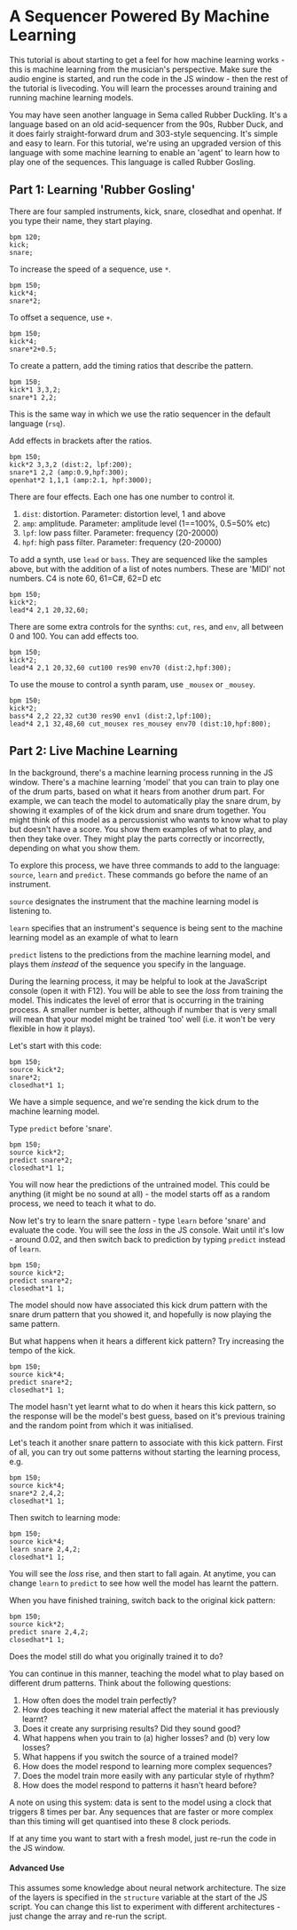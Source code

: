 # A Sequencer Powered By Machine Learning

This tutorial is about starting to get a feel for how machine learning works - this is machine learning from the musician's perspective.  Make sure the audio engine is started, and run the code in the JS window - then the rest of the tutorial is livecoding.  You will learn the processes around training and running machine learning models.

You may have seen another language in Sema called Rubber Duckling.  It's a language based on an old acid-sequencer from the 90s, Rubber Duck, and it does fairly straight-forward drum and 303-style sequencing. It's simple and easy to learn.  For this tutorial, we're using an upgraded version of this language with some machine learning to enable an 'agent' to learn how to play one of the sequences.  This language is called Rubber Gosling.


## Part 1: Learning 'Rubber Gosling'

There are four sampled instruments, kick, snare, closedhat and openhat.  If you type their name, they start playing.

```
bpm 120;
kick;
snare;
```

To increase the speed of a sequence, use `*`.

```
bpm 150;
kick*4;
snare*2;
```

To offset a sequence, use `+`.
```
bpm 150;
kick*4;
snare*2+0.5;
```

To create a pattern, add the timing ratios that describe the pattern.

```
bpm 150;
kick*1 3,3,2;
snare*1 2,2;
```

This is the same way in which we use the ratio sequencer in the default language (```rsq```).

Add effects in brackets after the ratios.
```
bpm 150;
kick*2 3,3,2 (dist:2, lpf:200);
snare*1 2,2 (amp:0.9,hpf:300);
openhat*2 1,1,1 (amp:2.1, hpf:3000);
```

There are four effects. Each one has one number to control it.

1. ```dist```: distortion. Parameter: distortion level, 1 and above
2. ```amp```: amplitude. Parameter: amplitude level (1==100%, 0.5=50% etc)
3. ```lpf```: low pass filter. Parameter: frequency (20-20000)
3. ```hpf```: high pass filter. Parameter: frequency (20-20000)

To add a synth, use ```lead``` or ```bass```.  They are sequenced like the samples above, but with the addition of a list of notes numbers. These are 'MIDI' not numbers. C4 is note 60, 61=C#, 62=D etc

```
bpm 150;
kick*2;
lead*4 2,1 20,32,60;
```

There are some extra controls for the synths: ```cut```, ```res```, and ```env```, all between 0 and 100. You can add effects too.

```
bpm 150;
kick*2;
lead*4 2,1 20,32,60 cut100 res90 env70 (dist:2,hpf:300);
```

To use the mouse to control a synth param, use ```_mousex``` or ```_mousey```.

```
bpm 150;
kick*2;
bass*4 2,2 22,32 cut30 res90 env1 (dist:2,lpf:100);
lead*4 2,1 32,48,60 cut_mousex res_mousey env70 (dist:10,hpf:800);
```

## Part 2: Live Machine Learning

In the background, there's a machine learning process running in the JS window. There's a machine learning 'model' that you can train to play one of the drum parts, based on what it hears from another drum part.  For example, we can teach the model to automatically play the snare drum, by showing it examples of of the kick drum and snare drum together.  You might think of this model as a percussionist who wants to know what to play but doesn't have a score.  You show them examples of what to play, and then they take over.  They might play the parts correctly or incorrectly, depending on what you show them.

To explore this process, we have three commands to add to the language: ```source```, ```learn``` and ```predict```. These commands go before the name of an instrument.

```source``` designates the instrument that the machine learning model is listening to.

```learn``` specifies that an instrument's sequence is being sent to the machine learning model as an example of what to learn

```predict``` listens to the predictions from the machine learning model, and plays them *instead* of the sequence you specify in the language.

During the learning process, it may be helpful to look at the JavaScript console (open it with F12). You will be able to see the *loss* from training the model.  This indicates the level of error that is occurring in the training process.  A smaller number is better, although if number that is very small will mean that your model might be trained 'too' well (i.e. it won't be very flexible in how it plays).

Let's start with this code:

```
bpm 150;
source kick*2;
snare*2;
closedhat*1 1;
```

We have a simple sequence, and we're sending the kick drum to the machine learning model.

Type ```predict``` before 'snare'.

```
bpm 150;
source kick*2;
predict snare*2;
closedhat*1 1;
```

You will now hear the predictions of the untrained model. This could be anything (it might be no sound at all) - the model starts off as a random process, we need to teach it what to do.


Now let's try to learn the snare pattern - type ```learn``` before 'snare' and evaluate the code. You will see the *loss* in the JS console. Wait until it's low - around 0.02, and then switch back to prediction by typing ```predict``` instead of ```learn```.

```
bpm 150;
source kick*2;
predict snare*2;
closedhat*1 1;
```

The model should now have associated this kick drum pattern with the snare drum pattern that you showed it, and hopefully is now playing the same pattern.

But what happens when it hears a different kick pattern? Try increasing the tempo of the kick.

```
bpm 150;
source kick*4;
predict snare*2;
closedhat*1 1;
```

The model hasn't yet learnt what to do when it hears this kick pattern, so the response will be the model's best guess, based on it's previous training and the random point from which it was initialised.

Let's teach it another snare pattern to associate with this kick pattern. First of all, you can try out some patterns without starting the learning process, e.g.

```
bpm 150;
source kick*4;
snare*2 2,4,2;
closedhat*1 1;
```

Then switch to learning mode:

```
bpm 150;
source kick*4;
learn snare 2,4,2;
closedhat*1 1;
```

You will see the *loss* rise, and then start to fall again.  At anytime, you can change ```learn``` to ```predict``` to see how well the model has learnt the pattern.

When you have finished training, switch back to the original kick pattern:

```
bpm 150;
source kick*2;
predict snare 2,4,2;
closedhat*1 1;
```

Does the model still do what you originally trained it to do?

You can continue in this manner, teaching the model what to play based on different drum patterns.  Think about the following questions:

1. How often does the model train perfectly?
2. How does teaching it new material affect the material it has previously learnt?
3. Does it create any surprising results?  Did they sound good?
4. What happens when you train to (a) higher losses? and (b) very low losses?
5. What happens if you switch the source of a trained model?
6. How does the model respond to learning more complex sequences?  
7. Does the model train more easily with any particular style of rhythm?
7. How does the model respond to patterns it hasn't heard before?

A note on using this system: data is sent to the model using a clock that triggers 8 times per bar.  Any sequences that are faster or more complex than this timing will get quantised into these 8 clock periods.

If at any time you want to start with a fresh model, just re-run the code in the JS window.


#### Advanced Use

This assumes some knowledge about neural network architecture.  The size of the layers is specified in the ```structure``` variable at the start of the JS script.  You can change this list to experiment with different architectures - just change the array and re-run the script.  

